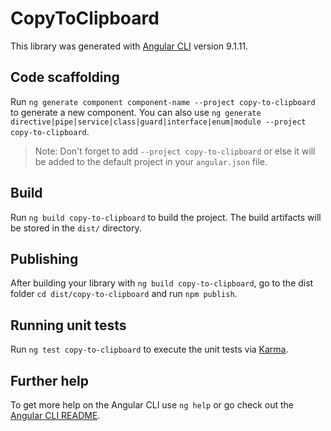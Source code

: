 # CopyToClipboard

This library was generated with [Angular CLI](https://github.com/angular/angular-cli) version 9.1.11.

## Code scaffolding

Run `ng generate component component-name --project copy-to-clipboard` to generate a new component. You can also use `ng generate directive|pipe|service|class|guard|interface|enum|module --project copy-to-clipboard`.
> Note: Don't forget to add `--project copy-to-clipboard` or else it will be added to the default project in your `angular.json` file. 

## Build

Run `ng build copy-to-clipboard` to build the project. The build artifacts will be stored in the `dist/` directory.

## Publishing

After building your library with `ng build copy-to-clipboard`, go to the dist folder `cd dist/copy-to-clipboard` and run `npm publish`.

## Running unit tests

Run `ng test copy-to-clipboard` to execute the unit tests via [Karma](https://karma-runner.github.io).

## Further help

To get more help on the Angular CLI use `ng help` or go check out the [Angular CLI README](https://github.com/angular/angular-cli/blob/master/README.md).
